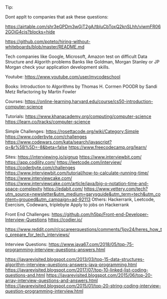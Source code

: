 Tip: 

Dont applt to companies that ask these questions:

https://airtable.com/shr3eGPDm3wGjT2gA/tbluCbToxQ2knSLhh/viwmFR062GOjG4cjs?blocks=hide

https://github.com/poteto/hiring-without-whiteboards/blob/master/README.md


Tech companies like Google, Microsoft, Amazon test on difficult Data Structure and Algorith problems
Banks like Goldman, Morgan Stanley or JP Morgan check your application development skills.

Youtube: 
https://www.youtube.com/user/mycodeschool

Books: 
  Introduction to Algorithms by Thomas H. Cormen
  POODR by Sandi Metz
  Refactoring by Martin Fowler

Courses:
  https://online-learning.harvard.edu/course/cs50-introduction-computer-science

Tutorials:
https://www.khanacademy.org/computing/computer-science
https://learn.co/tracks/computer-science
  
Simple Challenges:
https://rosettacode.org/wiki/Category:Simple
https://www.coderbyte.com/challenges
https://www.codewars.com/kata/search/javascript?q=&r%5B%5D=-8&beta=false
https://www.freecodecamp.org/learn/

Sites:
  https://interviewing.io/signup
  https://www.interviewbit.com/
  https://app.codility.com/
  https://leetcode.com/interview/ 
  https://coderbyte.com/challenges
  https://www.interviewbit.com/tutorial/how-to-calculate-running-time/
  https://www.interviewcake.com/
  https://www.interviewcake.com/article/java/big-o-notation-time-and-space-complexity
  https://edabit.com/
  https://www.vettery.com/tech?utm_source=newsletter&utm_medium=garysguide&utm_term=tech&utm_content=grouped&utm_campaign=ad-92113
  Others: Hackerrank, Leetcode, Exercism, Codewars, triplebyte
  Apply to jobs on Hackerrank
  
  Front End Challenges: 
  https://github.com/h5bp/Front-end-Developer-Interview-Questions
  https://codier.io/



https://www.reddit.com/r/cscareerquestions/comments/1jov24/heres_how_to_prepare_for_tech_interviews/


Interview Questions:
https://www.java67.com/2018/05/top-75-programming-interview-questions-answers.html

  https://javarevisited.blogspot.com/2013/03/top-15-data-structures-algorithm-interview-questions-answers-java-programming.html
  https://javarevisited.blogspot.com/2017/07/top-10-linked-list-coding-questions-and.html
  https://javarevisited.blogspot.com/2015/06/top-20-array-interview-questions-and-answers.html
  https://javarevisited.blogspot.com/2015/01/top-20-string-coding-interview-question-programming-interview.html